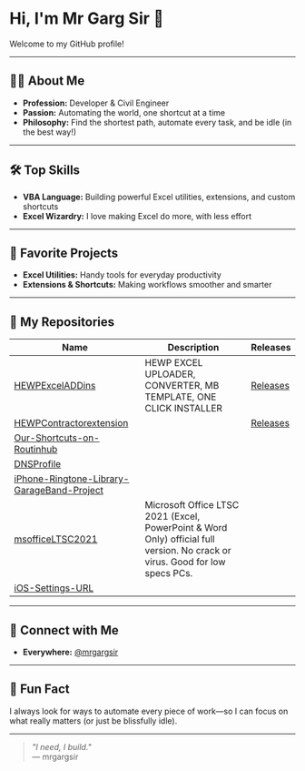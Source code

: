 # Hi, I'm Mr Garg Sir 👋

Welcome to my GitHub profile!

---

## 👷‍♂️ About Me

- **Profession:** Developer & Civil Engineer  
- **Passion:** Automating the world, one shortcut at a time  
- **Philosophy:** Find the shortest path, automate every task, and be idle (in the best way!)

---

## 🛠️ Top Skills

- **VBA Language:** Building powerful Excel utilities, extensions, and custom shortcuts  
- **Excel Wizardry:** I love making Excel do more, with less effort

---

## 🚀 Favorite Projects

- **Excel Utilities:** Handy tools for everyday productivity  
- **Extensions & Shortcuts:** Making workflows smoother and smarter

---

## 📂 My Repositories

| Name | Description | Releases |
|------|-------------|----------|
| [HEWPExcelADDins](https://github.com/mrgargsir/HEWPExcelADDins) | HEWP EXCEL UPLOADER, CONVERTER, MB TEMPLATE, ONE CLICK INSTALLER | [Releases](https://github.com/mrgargsir/HEWPExcelADDins/releases) |
| [HEWPContractorextension](https://github.com/mrgargsir/HEWPContractorextension) |  | [Releases](https://github.com/mrgargsir/HEWPContractorextension/releases) |
| [Our-Shortcuts-on-Routinhub](https://github.com/mrgargsir/Our-Shortcuts-on-Routinhub) |  
| [DNSProfile](https://github.com/mrgargsir/DNSProfile) |  | 
| [iPhone-Ringtone-Library-GarageBand-Project](https://github.com/mrgargsir/iPhone-Ringtone-Library-GarageBand-Project) |  | 
| [msofficeLTSC2021](https://github.com/mrgargsir/msofficeLTSC2021) | Microsoft Office LTSC 2021 (Excel, PowerPoint & Word Only) official full version. No crack or virus. Good for low specs PCs. | 
| [iOS-Settings-URL](https://github.com/mrgargsir/iOS-Settings-URL) |  

---

## 🔗 Connect with Me

- **Everywhere:** [@mrgargsir](https://github.com/mrgargsir)

---

## 🤖 Fun Fact

I always look for ways to automate every piece of work—so I can focus on what really matters (or just be blissfully idle).

---

> _"I need, I build."_  
> — mrgargsir
